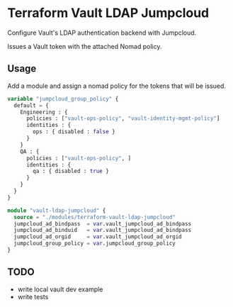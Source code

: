 # Terraform Vault LDAP Jumpcloud

Configure Vault's LDAP authentication backend with Jumpcloud.

Issues a Vault token with the attached Nomad policy.

## Usage
Add a module and assign a nomad policy for the tokens that will be issued.

```terraform
variable "jumpcloud_group_policy" {
  default = {
    Engineering : {
      policies : ["vault-ops-policy", "vault-identity-mgmt-policy"]
      identities : {
        ops : { disabled : false }
      }
    }
    QA : {
      policies : ["vault-ops-policy", ]
      identities : {
        qa : { disabled : true }
      }
    }
  }
}

module "vault-ldap-jumpcloud" {
  source = "./modules/terraform-vault-ldap-jumpcloud"
  jumpcloud_ad_bindpass  = var.vault_jumpcloud_ad_bindpass
  jumpcloud_ad_binduid   = var.vault_jumpcloud_ad_bindpass
  jumpcloud_ad_orgid     = var.vault_jumpcloud_ad_orgid
  jumpcloud_group_policy = var.jumpcloud_group_policy
}
```

## TODO

* write local vault dev example
* write tests
